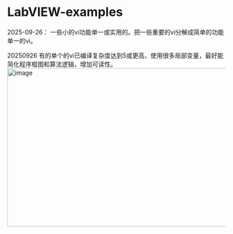 # LabVIEW-examples
2025-09-26：
一些小的vi功能单一或实用的。把一些重要的vi分解成简单的功能单一的vi。

20250926
有的单个的vi已编译复杂度达到5或更高，使用很多局部变量，最好能简化程序框图和算法逻辑，增加可读性。
<img width="648" height="366" alt="image" src="https://github.com/user-attachments/assets/b1ce9fe1-ca26-4ead-9bd6-3b137c00e0c1" />
